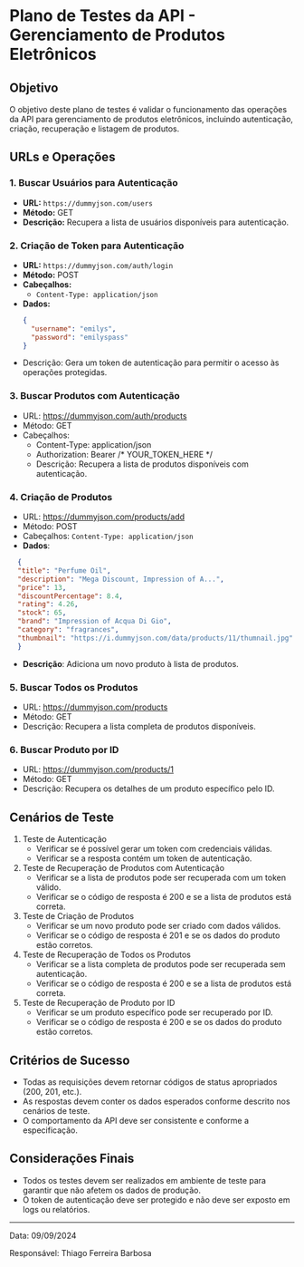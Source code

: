 # Plano de Testes da API - Gerenciamento de Produtos Eletrônicos

## Objetivo

O objetivo deste plano de testes é validar o funcionamento das operações da API para gerenciamento de produtos eletrônicos, incluindo autenticação, criação, recuperação e listagem de produtos.

## URLs e Operações

### 1. Buscar Usuários para Autenticação

- **URL:** `https://dummyjson.com/users`
- **Método:** GET
- **Descrição:** Recupera a lista de usuários disponíveis para autenticação.

### 2. Criação de Token para Autenticação

- **URL:** `https://dummyjson.com/auth/login`
- **Método:** POST
- **Cabeçalhos:**
    - `Content-Type: application/json`
- **Dados:**
  ```json
  {
    "username": "emilys",
    "password": "emilyspass"
  }

- Descrição: Gera um token de autenticação para permitir o acesso às operações protegidas.

### 3. Buscar Produtos com Autenticação
- URL: https://dummyjson.com/auth/products
- Método: GET
- Cabeçalhos:
  - Content-Type: application/json
  - Authorization: Bearer /* YOUR_TOKEN_HERE */
  - Descrição: Recupera a lista de produtos disponíveis com autenticação.

### 4. Criação de Produtos
- URL: https://dummyjson.com/products/add
- Método: POST
- Cabeçalhos:
   `Content-Type: application/json`
- **Dados**:
```json
  {
  "title": "Perfume Oil",
  "description": "Mega Discount, Impression of A...",
  "price": 13,
  "discountPercentage": 8.4,
  "rating": 4.26,
  "stock": 65,
  "brand": "Impression of Acqua Di Gio",
  "category": "fragrances",
  "thumbnail": "https://i.dummyjson.com/data/products/11/thumnail.jpg"
  }
```
- **Descrição**: Adiciona um novo produto à lista de produtos.

### 5. Buscar Todos os Produtos
- URL: https://dummyjson.com/products
- Método: GET
- Descrição: Recupera a lista completa de produtos disponíveis.

### 6. Buscar Produto por ID
- URL: https://dummyjson.com/products/1
- Método: GET
- Descrição: Recupera os detalhes de um produto específico pelo ID.

## Cenários de Teste
1. Teste de Autenticação
   - Verificar se é possível gerar um token com credenciais válidas.
   - Verificar se a resposta contém um token de autenticação.
2. Teste de Recuperação de Produtos com Autenticação
   - Verificar se a lista de produtos pode ser recuperada com um token válido.
   - Verificar se o código de resposta é 200 e se a lista de produtos está correta.
3. Teste de Criação de Produtos
   - Verificar se um novo produto pode ser criado com dados válidos.
   - Verificar se o código de resposta é 201 e se os dados do produto estão corretos.
4. Teste de Recuperação de Todos os Produtos
   - Verificar se a lista completa de produtos pode ser recuperada sem autenticação.
   - Verificar se o código de resposta é 200 e se a lista de produtos está correta.
5. Teste de Recuperação de Produto por ID
   - Verificar se um produto específico pode ser recuperado por ID.
   - Verificar se o código de resposta é 200 e se os dados do produto estão corretos.

## Critérios de Sucesso
- Todas as requisições devem retornar códigos de status apropriados (200, 201, etc.).
- As respostas devem conter os dados esperados conforme descrito nos cenários de teste.
- O comportamento da API deve ser consistente e conforme a especificação.

## Considerações Finais
- Todos os testes devem ser realizados em ambiente de teste para garantir que não afetem os dados de produção.
- O token de autenticação deve ser protegido e não deve ser exposto em logs ou relatórios.

--- 

Data: 09/09/2024

Responsável: Thiago Ferreira Barbosa
